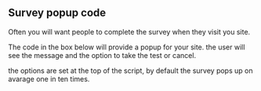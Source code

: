 ﻿## Survey popup code

Often you will want people to complete the survey when they visit you site.

The code in the box below will provide a popup for your site. the user will
see the message and the option to take the test or cancel. 

the options are set at the top of the script, by default the survey pops up
on avarage one in ten times.

